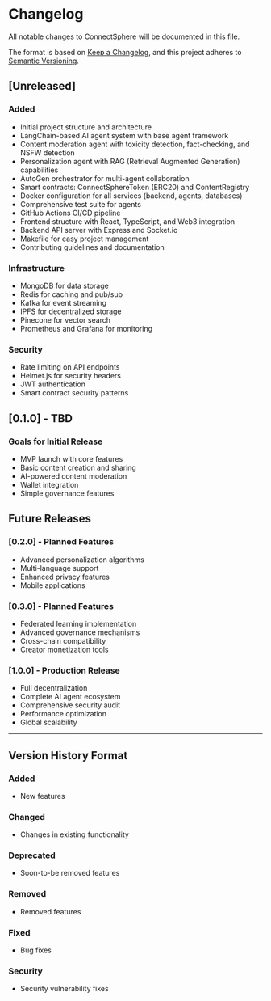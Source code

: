 # Changelog

All notable changes to ConnectSphere will be documented in this file.

The format is based on [Keep a Changelog](https://keepachangelog.com/en/1.0.0/),
and this project adheres to [Semantic Versioning](https://semver.org/spec/v2.0.0.html).

## [Unreleased]

### Added
- Initial project structure and architecture
- LangChain-based AI agent system with base agent framework
- Content moderation agent with toxicity detection, fact-checking, and NSFW detection
- Personalization agent with RAG (Retrieval Augmented Generation) capabilities
- AutoGen orchestrator for multi-agent collaboration
- Smart contracts: ConnectSphereToken (ERC20) and ContentRegistry
- Docker configuration for all services (backend, agents, databases)
- Comprehensive test suite for agents
- GitHub Actions CI/CD pipeline
- Frontend structure with React, TypeScript, and Web3 integration
- Backend API server with Express and Socket.io
- Makefile for easy project management
- Contributing guidelines and documentation

### Infrastructure
- MongoDB for data storage
- Redis for caching and pub/sub
- Kafka for event streaming
- IPFS for decentralized storage
- Pinecone for vector search
- Prometheus and Grafana for monitoring

### Security
- Rate limiting on API endpoints
- Helmet.js for security headers
- JWT authentication
- Smart contract security patterns

## [0.1.0] - TBD

### Goals for Initial Release
- MVP launch with core features
- Basic content creation and sharing
- AI-powered content moderation
- Wallet integration
- Simple governance features

## Future Releases

### [0.2.0] - Planned Features
- Advanced personalization algorithms
- Multi-language support
- Enhanced privacy features
- Mobile applications

### [0.3.0] - Planned Features
- Federated learning implementation
- Advanced governance mechanisms
- Cross-chain compatibility
- Creator monetization tools

### [1.0.0] - Production Release
- Full decentralization
- Complete AI agent ecosystem
- Comprehensive security audit
- Performance optimization
- Global scalability

---

## Version History Format

### Added
- New features

### Changed
- Changes in existing functionality

### Deprecated
- Soon-to-be removed features

### Removed
- Removed features

### Fixed
- Bug fixes

### Security
- Security vulnerability fixes 